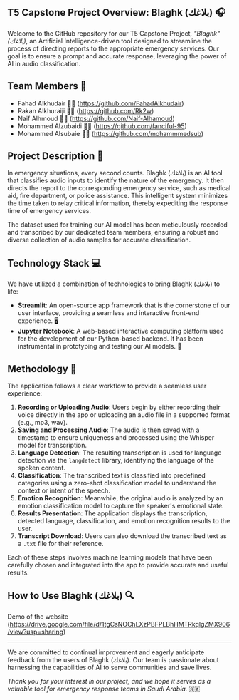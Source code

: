 ## T5 Capstone Project Overview: Blaghk (بلاغك) 🎧

Welcome to the GitHub repository for our T5 Capstone Project, *"Blaghk" (بلاغك)*, an Artificial Intelligence-driven tool designed to streamline the process of directing reports to the appropriate emergency services. Our goal is to ensure a prompt and accurate response, leveraging the power of AI in audio classification.

## Team Members 👥

- Fahad Alkhudair 🧑‍💼 (https://github.com/FahadAlkhudair)
- Rakan Alkhuraiji 🧑‍💼 (https://github.com/Rk2w)
- Naif Alhmoud 🧑‍💼 (https://github.com/Naif-Alhamoud)
- Mohammed Alzubaidi 🧑‍💼 (https://github.com/fanciful-95)
- Mohammed Alsubaie 🧑‍💼 (https://github.com/mohammmedsub)

## Project Description 📖

In emergency situations, every second counts. Blaghk (بلاغك) is an AI tool that classifies audio inputs to identify the nature of the emergency. It then directs the report to the corresponding emergency service, such as medical aid, fire department, or police assistance. This intelligent system minimizes the time taken to relay critical information, thereby expediting the response time of emergency services.

The dataset used for training our AI model has been meticulously recorded and transcribed by our dedicated team members, ensuring a robust and diverse collection of audio samples for accurate classification.

## Technology Stack 💻

We have utilized a combination of technologies to bring Blaghk (بلاغك) to life:

- **Streamlit**: An open-source app framework that is the cornerstone of our user interface, providing a seamless and interactive front-end experience. 🖥️
- **Jupyter Notebook**: A web-based interactive computing platform used for the development of our Python-based backend. It has been instrumental in prototyping and testing our AI models. 📓

## Methodology 💯

The application follows a clear workflow to provide a seamless user experience:

1. **Recording or Uploading Audio**: Users begin by either recording their voice directly in the app or uploading an audio file in a supported format (e.g., mp3, wav).
2. **Saving and Processing Audio**: The audio is then saved with a timestamp to ensure uniqueness and processed using the Whisper model for transcription.
3. **Language Detection**: The resulting transcription is used for language detection via the `langdetect` library, identifying the language of the spoken content.
4. **Classification**: The transcribed text is classified into predefined categories using a zero-shot classification model to understand the context or intent of the speech.
5. **Emotion Recognition**: Meanwhile, the original audio is analyzed by an emotion classification model to capture the speaker's emotional state.
6. **Results Presentation**: The application displays the transcription, detected language, classification, and emotion recognition results to the user.
7. **Transcript Download**: Users can also download the transcribed text as a `.txt` file for their reference.

Each of these steps involves machine learning models that have been carefully chosen and integrated into the app to provide accurate and useful results.

## How to Use Blaghk (بلاغك) 🔍
Demo of the website (https://drive.google.com/file/d/1tgCsNOChLXzPBFPLBhHMTRkqlgZMX906/view?usp=sharing)


---

We are committed to continual improvement and eagerly anticipate feedback from the users of Blaghk (بلاغك). Our team is passionate about harnessing the capabilities of AI to serve communities and save lives.

*Thank you for your interest in our project, and we hope it serves as a valuable tool for emergency response teams in Saudi Arabia.* 🇸🇦 
